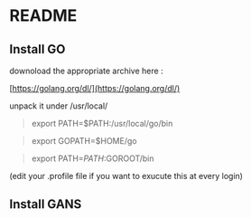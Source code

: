 README
======

Install GO
----------

downoload the appropriate archive here :

[https://golang.org/dl/](https://golang.org/dl/)

unpack it under /usr/local/

> export PATH=$PATH:/usr/local/go/bin

> export GOPATH=$HOME/go

> export PATH=$PATH:$GOROOT/bin

(edit your .profile file if you want to exucute this at every login)

Install GANS
------------



